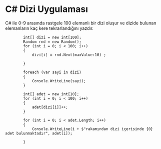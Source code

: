 # C# Dizi Uygulaması
C# ile 0-9 arasında rastgele 100 elemanlı bir dizi oluşur ve dizide bulunan elemanların kaç kere tekrarlandığını yazdır.

            int[] dizi = new int[100];
            Random rnd = new Random();
            for (int i = 0; i < 100; i++)
            {
                dizi[i] = rnd.Next(maxValue:10) ;

            }

            foreach (var sayi in dizi)
            {
                Console.WriteLine(sayi);
            }

            int[] adet = new int[10];
            for (int i = 0; i < 100; i++)
            {
                adet[dizi[i]]++;
            }

            for (int i = 0; i < adet.Length; i++)
            {
                Console.WriteLine(i + $"rakamından dizi içerisinde {0} adet bulunmaktadır", adet[i]); 

            }
